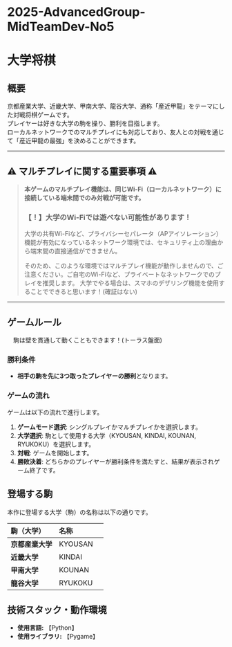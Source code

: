 # 2025-AdvancedGroup-MidTeamDev-No5

# 大学将棋

## 概要

京都産業大学、近畿大学、甲南大学、龍谷大学、通称「産近甲龍」をテーマにした対戦将棋ゲームです。<br>
プレイヤーは好きな大学の駒を操り、勝利を目指します。<br>
ローカルネットワークでのマルチプレイにも対応しており、友人との対戦を通じて「産近甲龍の最強」を決めることができます。

---

## ⚠️ マルチプレイに関する重要事項 ⚠️

> **本ゲームのマルチプレイ機能は、同じWi-Fi（ローカルネットワーク）に接続している端末間でのみ対戦が可能です。**
>
> ### **【！】大学のWi-Fiでは遊べない可能性があります！**
>
> 大学の共有Wi-Fiなど、プライバシーセパレータ（APアイソレーション）機能が有効になっているネットワーク環境では、セキュリティ上の理由から端末間の直接通信ができません。
>
> そのため、このような環境ではマルチプレイ機能が動作しませんので、ご注意ください。ご自宅のWi-Fiなど、プライベートなネットワークでのプレイを推奨します。
> 大学でやる場合は、スマホのデザリング機能を使用することでできると思います！(確証はない)

---

## ゲームルール
　駒は壁を貫通して動くこともできます！(トーラス盤面)

### 勝利条件
* **相手の駒を先に3つ取ったプレイヤーの勝利**となります。

### ゲームの流れ
ゲームは以下の流れで進行します。
1.  **ゲームモード選択**: シングルプレイかマルチプレイかを選択します。
2.  **大学選択**: 駒として使用する大学（KYOUSAN, KINDAI, KOUNAN, RYUKOKU）を選択します。
3.  **対戦**: ゲームを開始します。
4.  **勝敗決着**: どちらかのプレイヤーが勝利条件を満たすと、結果が表示されゲーム終了です。

## 登場する駒
本作に登場する大学（駒）の名称は以下の通りです。

| 駒（大学） | 名称 | |
| :--- | :--- | :--- |
| **京都産業大学** | KYOUSAN | 
| **近畿大学** | KINDAI | 
| **甲南大学** | KOUNAN | 
| **龍谷大学** | RYUKOKU |

## 技術スタック・動作環境

* **使用言語:** 【Python】
* **使用ライブラリ:** 【Pygame】
